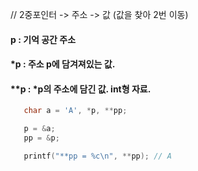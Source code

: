    // 2중포인터 -> 주소 -> 값 (값을 찾아 2번 이동)

####   p   : 기억 공간 주소
####   *p  : 주소 p에 담겨져있는 값.
####   **p : *p의 주소에 담긴 값. int형 자료.


```c
   char a = 'A', *p, **pp;

   p = &a;
   pp = &p;

   printf("**pp = %c\n", **pp); // A
```